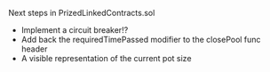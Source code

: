 Next steps in PrizedLinkedContracts.sol
- Implement a circuit breaker!?
- Add back the requiredTimePassed modifier to the closePool func header
- A visible representation of the current pot size

